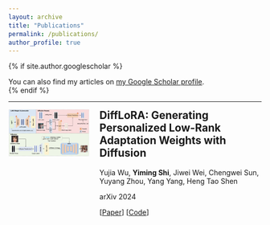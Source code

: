 ```yaml
---
layout: archive
title: "Publications"
permalink: /publications/
author_profile: true
---
```


{% if site.author.googlescholar %}
  <div class="wordwrap">You can also find my articles on <a href="{{site.author.googlescholar}}">my Google Scholar profile</a>.</div>
{% endif %}

---

<!-- ## Publications -->


<div style="display: flex; align-items: flex-start; margin-bottom: 20px;">
  <div style="flex: 1; max-width: 300px; margin-right: 20px;">
    <img src="https://raw.githubusercontent.com/SKDDJ/picgoimgbed/main/202409041312737.png" alt="DiffLoRA Image Grid" style="width: 100%;">
  </div>
  <div style="flex: 2;">
    <h2 style="margin-top: 0;">DiffLoRA: Generating Personalized Low-Rank Adaptation Weights with Diffusion</h2>
    <p>Yujia Wu, <strong>Yiming Shi</strong>, Jiwei Wei, Chengwei Sun, Yuyang Zhou, Yang Yang, Heng Tao Shen</p>
    <p>arXiv 2024</p>
    <p>[<a href="https://arxiv.org/pdf/2408.06740">Paper</a>] [<a href="https://github.com/SKDDJ/DiffLoRA_datasets/tree/main">Code</a>]</p>
  </div>
</div>



<!-- {% include base_path %} -->

<!-- {% for post in site.publications reversed %}
  {% include archive-single.html %}
{% endfor %} -->
